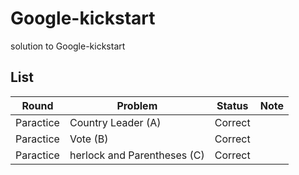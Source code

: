 # Google-kickstart
solution to Google-kickstart

## List

Round | Problem | Status | Note
---| ---| --- | ---
Paractice | Country Leader (A)| Correct|
Paractice | Vote (B)| Correct|
Paractice | herlock and Parentheses (C)| Correct|
